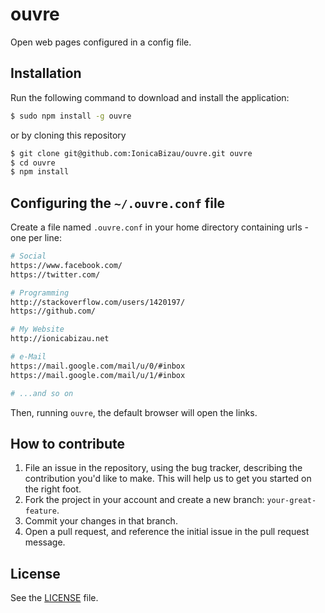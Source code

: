 # ouvre
Open web pages configured in a config file.

## Installation
Run the following command to download and install the application:

```sh
$ sudo npm install -g ouvre
```

or by cloning this repository

```sh
$ git clone git@github.com:IonicaBizau/ouvre.git ouvre
$ cd ouvre
$ npm install
```

## Configuring the `~/.ouvre.conf` file
Create a file named `.ouvre.conf` in your home directory containing urls - one per line:

```sh
# Social
https://www.facebook.com/
https://twitter.com/

# Programming
http://stackoverflow.com/users/1420197/
https://github.com/

# My Website
http://ionicabizau.net

# e-Mail
https://mail.google.com/mail/u/0/#inbox
https://mail.google.com/mail/u/1/#inbox

# ...and so on
```

Then, running `ouvre`, the default browser will open the links.

## How to contribute
1. File an issue in the repository, using the bug tracker, describing the
   contribution you'd like to make. This will help us to get you started on the
   right foot.
2. Fork the project in your account and create a new branch:
   `your-great-feature`.
3. Commit your changes in that branch.
4. Open a pull request, and reference the initial issue in the pull request
   message.

## License
See the [LICENSE](./LICENSE) file.

